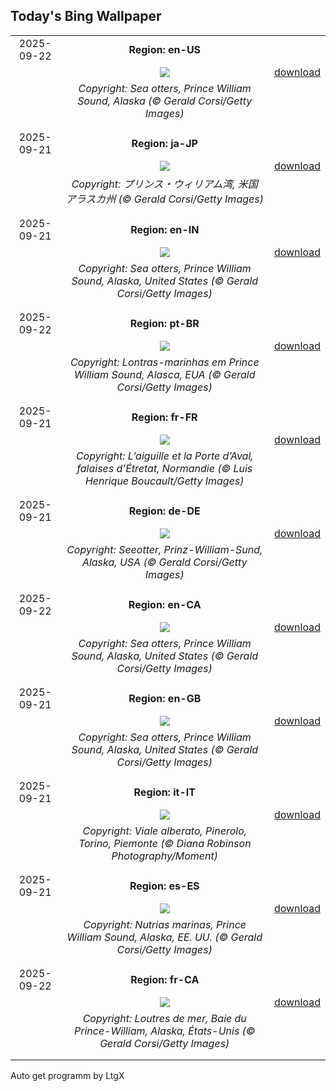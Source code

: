 ## Today's Bing Wallpaper
|      |      |      |
| :----: | :----: | :----: |
|2025-09-22|**Region: en-US**||
||![](https://www.bing.com/th?id=OHR.IceOtters_EN-US7982442590_UHD.jpg&pid=hp&w=1152&h=648&rs=1&c=4)| [download](https://www.bing.com/th?id=OHR.IceOtters_EN-US7982442590_UHD.jpg)|
||*Copyright: Sea otters, Prince William Sound, Alaska (© Gerald Corsi/Getty Images)*
||
|||
|2025-09-21|**Region: ja-JP**||
||![](https://www.bing.com/th?id=OHR.IceOtters_JA-JP8317371641_UHD.jpg&pid=hp&w=1152&h=648&rs=1&c=4)| [download](https://www.bing.com/th?id=OHR.IceOtters_JA-JP8317371641_UHD.jpg)|
||*Copyright: プリンス・ウィリアム湾, 米国 アラスカ州 (© Gerald Corsi/Getty Images)*
||
|||
|2025-09-21|**Region: en-IN**||
||![](https://www.bing.com/th?id=OHR.IceOtters_EN-IN7472097384_UHD.jpg&pid=hp&w=1152&h=648&rs=1&c=4)| [download](https://www.bing.com/th?id=OHR.IceOtters_EN-IN7472097384_UHD.jpg)|
||*Copyright: Sea otters, Prince William Sound, Alaska, United States (© Gerald Corsi/Getty Images)*
||
|||
|2025-09-22|**Region: pt-BR**||
||![](https://www.bing.com/th?id=OHR.IceOtters_PT-BR7598435461_UHD.jpg&pid=hp&w=1152&h=648&rs=1&c=4)| [download](https://www.bing.com/th?id=OHR.IceOtters_PT-BR7598435461_UHD.jpg)|
||*Copyright: Lontras-marinhas em Prince William Sound, Alasca, EUA (© Gerald Corsi/Getty Images)*
||
|||
|2025-09-21|**Region: fr-FR**||
||![](https://www.bing.com/th?id=OHR.EtretatBeach_FR-FR4685460454_UHD.jpg&pid=hp&w=1152&h=648&rs=1&c=4)| [download](https://www.bing.com/th?id=OHR.EtretatBeach_FR-FR4685460454_UHD.jpg)|
||*Copyright: L’aiguille et la Porte d’Aval, falaises d’Étretat, Normandie (© Luis Henrique Boucault/Getty Images)*
||
|||
|2025-09-21|**Region: de-DE**||
||![](https://www.bing.com/th?id=OHR.IceOtters_DE-DE0331090947_UHD.jpg&pid=hp&w=1152&h=648&rs=1&c=4)| [download](https://www.bing.com/th?id=OHR.IceOtters_DE-DE0331090947_UHD.jpg)|
||*Copyright: Seeotter, Prinz-William-Sund, Alaska, USA (© Gerald Corsi/Getty Images)*
||
|||
|2025-09-22|**Region: en-CA**||
||![](https://www.bing.com/th?id=OHR.IceOtters_EN-CA4744258157_UHD.jpg&pid=hp&w=1152&h=648&rs=1&c=4)| [download](https://www.bing.com/th?id=OHR.IceOtters_EN-CA4744258157_UHD.jpg)|
||*Copyright: Sea otters, Prince William Sound, Alaska, United States (© Gerald Corsi/Getty Images)*
||
|||
|2025-09-21|**Region: en-GB**||
||![](https://www.bing.com/th?id=OHR.IceOtters_EN-GB2135978576_UHD.jpg&pid=hp&w=1152&h=648&rs=1&c=4)| [download](https://www.bing.com/th?id=OHR.IceOtters_EN-GB2135978576_UHD.jpg)|
||*Copyright: Sea otters, Prince William Sound, Alaska, United States (© Gerald Corsi/Getty Images)*
||
|||
|2025-09-21|**Region: it-IT**||
||![](https://www.bing.com/th?id=OHR.TenutaPiemonte_IT-IT3634009863_UHD.jpg&pid=hp&w=1152&h=648&rs=1&c=4)| [download](https://www.bing.com/th?id=OHR.TenutaPiemonte_IT-IT3634009863_UHD.jpg)|
||*Copyright: Viale alberato, Pinerolo, Torino, Piemonte (© Diana Robinson Photography/Moment)*
||
|||
|2025-09-21|**Region: es-ES**||
||![](https://www.bing.com/th?id=OHR.IceOtters_ES-ES0527606822_UHD.jpg&pid=hp&w=1152&h=648&rs=1&c=4)| [download](https://www.bing.com/th?id=OHR.IceOtters_ES-ES0527606822_UHD.jpg)|
||*Copyright: Nutrias marinas, Prince William Sound, Alaska, EE. UU. (© Gerald Corsi/Getty Images)*
||
|||
|2025-09-22|**Region: fr-CA**||
||![](https://www.bing.com/th?id=OHR.IceOtters_FR-CA3170319106_UHD.jpg&pid=hp&w=1152&h=648&rs=1&c=4)| [download](https://www.bing.com/th?id=OHR.IceOtters_FR-CA3170319106_UHD.jpg)|
||*Copyright: Loutres de mer, Baie du Prince-William, Alaska, États-Unis (© Gerald Corsi/Getty Images)*
||
|||

Auto get programm by LtgX
